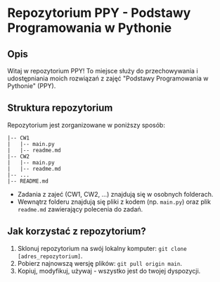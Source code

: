 # Repozytorium PPY - Podstawy Programowania w Pythonie

## Opis

Witaj w repozytorium PPY! To miejsce służy do przechowywania i udostępniania moich rozwiązań z zajęć "Podstawy Programowania w Pythonie" (PPY).

## Struktura repozytorium

Repozytorium jest zorganizowane w poniższy sposób:

    |-- CW1
    |   |-- main.py
    |   |-- readme.md
    |-- CW2
    |   |-- main.py
    |   |-- readme.md
    |-- ...
    |-- README.md



- Zadania z zajeć (CW1, CW2, ...) znajdują się w osobnych folderach.
- Wewnątrz folderu znajdują się pliki z kodem (np. `main.py`) oraz plik `readme.md` zawierający polecenia do zadań.

## Jak korzystać z repozytorium?

1. Sklonuj repozytorium na swój lokalny komputer: `git clone [adres_repozytorium]`.
2. Pobierz najnowszą wersję plików: `git pull origin main`.
3. Kopiuj, modyfikuj, używaj - wszystko jest do twojej dyspozycji.
